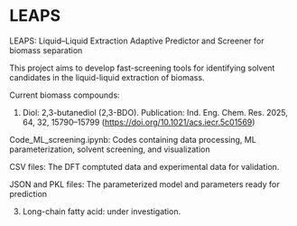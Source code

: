 # LEAPS

LEAPS: Liquid–Liquid Extraction Adaptive Predictor and Screener for biomass separation

This project aims to develop fast-screening tools for identifying solvent candidates in the liquid-liquid extraction of biomass.

Current biomass compounds:

1. Diol: 2,3-butanediol (2,3-BDO). Publication: Ind. Eng. Chem. Res. 2025, 64, 32, 15790–15799 (https://doi.org/10.1021/acs.iecr.5c01569)
          
  Code_ML_screening.ipynb: Codes containing data processing, ML parameterization, solvent screening, and visualization

  CSV files: The DFT comptuted data and experimental data for validation.

  JSON and PKL files: The parameterized model and parameters ready for prediction

3. Long-chain fatty acid: under investigation.

